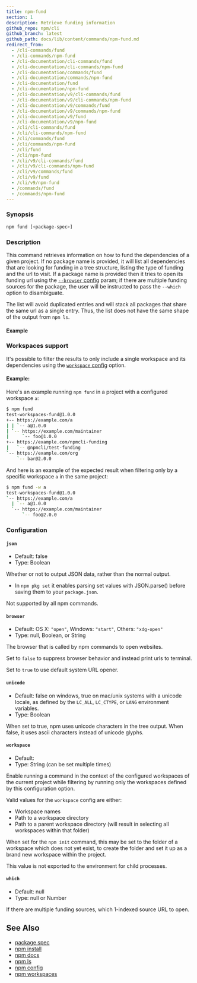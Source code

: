 ```yaml
---
title: npm-fund
section: 1
description: Retrieve funding information
github_repo: npm/cli
github_branch: latest
github_path: docs/lib/content/commands/npm-fund.md
redirect_from:
  - /cli-commands/fund
  - /cli-commands/npm-fund
  - /cli-documentation/cli-commands/fund
  - /cli-documentation/cli-commands/npm-fund
  - /cli-documentation/commands/fund
  - /cli-documentation/commands/npm-fund
  - /cli-documentation/fund
  - /cli-documentation/npm-fund
  - /cli-documentation/v9/cli-commands/fund
  - /cli-documentation/v9/cli-commands/npm-fund
  - /cli-documentation/v9/commands/fund
  - /cli-documentation/v9/commands/npm-fund
  - /cli-documentation/v9/fund
  - /cli-documentation/v9/npm-fund
  - /cli/cli-commands/fund
  - /cli/cli-commands/npm-fund
  - /cli/commands/fund
  - /cli/commands/npm-fund
  - /cli/fund
  - /cli/npm-fund
  - /cli/v9/cli-commands/fund
  - /cli/v9/cli-commands/npm-fund
  - /cli/v9/commands/fund
  - /cli/v9/fund
  - /cli/v9/npm-fund
  - /commands/fund
  - /commands/npm-fund
---
```


### Synopsis

```bash
npm fund [<package-spec>]
```

### Description

This command retrieves information on how to fund the dependencies of a
given project. If no package name is provided, it will list all
dependencies that are looking for funding in a tree structure, listing
the type of funding and the url to visit. If a package name is provided
then it tries to open its funding url using the
[`--browser` config](/cli/v9/using-npm/config#browser) param; if there are multiple
funding sources for the package, the user will be instructed to pass the
`--which` option to disambiguate.

The list will avoid duplicated entries and will stack all packages that
share the same url as a single entry. Thus, the list does not have the
same shape of the output from `npm ls`.

#### Example

### Workspaces support

It's possible to filter the results to only include a single workspace
and its dependencies using the
[`workspace` config](/cli/v9/using-npm/config#workspace) option.

#### Example:

Here's an example running `npm fund` in a project with a configured
workspace `a`:

```bash
$ npm fund
test-workspaces-fund@1.0.0
+-- https://example.com/a
| | `-- a@1.0.0
| `-- https://example.com/maintainer
|     `-- foo@1.0.0
+-- https://example.com/npmcli-funding
|   `-- @npmcli/test-funding
`-- https://example.com/org
    `-- bar@2.0.0
```

And here is an example of the expected result when filtering only by a
specific workspace `a` in the same project:

```bash
$ npm fund -w a
test-workspaces-fund@1.0.0
`-- https://example.com/a
  | `-- a@1.0.0
  `-- https://example.com/maintainer
      `-- foo@2.0.0
```

### Configuration

#### `json`

* Default: false
* Type: Boolean

Whether or not to output JSON data, rather than the normal output.

* In `npm pkg set` it enables parsing set values with JSON.parse() before
  saving them to your `package.json`.

Not supported by all npm commands.

#### `browser`

* Default: OS X: `"open"`, Windows: `"start"`, Others: `"xdg-open"`
* Type: null, Boolean, or String

The browser that is called by npm commands to open websites.

Set to `false` to suppress browser behavior and instead print urls to
terminal.

Set to `true` to use default system URL opener.

#### `unicode`

* Default: false on windows, true on mac/unix systems with a unicode locale,
  as defined by the `LC_ALL`, `LC_CTYPE`, or `LANG` environment variables.
* Type: Boolean

When set to true, npm uses unicode characters in the tree output. When
false, it uses ascii characters instead of unicode glyphs.

#### `workspace`

* Default:
* Type: String (can be set multiple times)

Enable running a command in the context of the configured workspaces of the
current project while filtering by running only the workspaces defined by
this configuration option.

Valid values for the `workspace` config are either:

* Workspace names
* Path to a workspace directory
* Path to a parent workspace directory (will result in selecting all
  workspaces within that folder)

When set for the `npm init` command, this may be set to the folder of a
workspace which does not yet exist, to create the folder and set it up as a
brand new workspace within the project.

This value is not exported to the environment for child processes.

#### `which`

* Default: null
* Type: null or Number

If there are multiple funding sources, which 1-indexed source URL to open.

## See Also

* [package spec](/cli/v9/using-npm/package-spec)
* [npm install](/cli/v9/commands/npm-install)
* [npm docs](/cli/v9/commands/npm-docs)
* [npm ls](/cli/v9/commands/npm-ls)
* [npm config](/cli/v9/commands/npm-config)
* [npm workspaces](/cli/v9/using-npm/workspaces)
